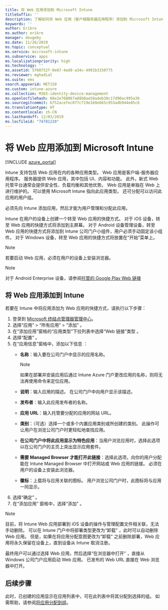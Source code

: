 ```yaml
---
title: 将 Web 应用添加到 Microsoft Intune
titleSuffix: ''
description: 了解如何将 Web 应用（客户端服务器应用程序）添加到 Microsoft Intune。
keywords: ''
author: Erikre
ms.author: erikre
manager: dougeby
ms.date: 11/26/2019
ms.topic: conceptual
ms.service: microsoft-intune
ms.subservice: apps
ms.localizationpriority: high
ms.technology: ''
ms.assetid: 5f08752f-0e87-4ad9-a34c-4991b3150775
ms.reviewer: mghadial
ms.suite: ems
search.appverid: MET150
ms.custom: intune-azure
ms.collection: M365-identity-device-management
ms.openlocfilehash: 68e2e768067a88b8ae58adeb38c17d90ac995a30
ms.sourcegitcommit: b752acefec077c719e169e665c955adb944e85c6
ms.translationtype: HT
ms.contentlocale: zh-CN
ms.lasthandoff: 12/03/2019
ms.locfileid: "74781220"
---
```

# <a name="add-web-apps-to-microsoft-intune"></a>将 Web 应用添加到 Microsoft Intune

[!INCLUDE [azure_portal](../includes/azure_portal.md)]

Intune 支持包括 Web 应用在内的各种应用类型。 Web 应用是客户端-服务器应用程序。 服务器提供 Web 应用，其中包括 UI、内容和功能。 此外，新式 Web 托管平台通常会提供安全性、负载均衡和其他优势。 Web 应用是单独在 Web 上进行维护的。 可以使用 Microsoft Intune 指向此应用类型。 还可分配可以访问此应用的用户组。 

必须先向 Intune 添加应用，然后才能为用户管理和分配此应用。 

Intune 在用户的设备上创建一个转至 Web 应用的快捷方式。 对于 iOS 设备，转至 Web 应用的快捷方式将添加到主屏幕。 对于 Android 设备管理设备，转至 Web 应用的快捷方式将添加到 Intune 公司门户小组件，用户必须手动固定该小组件。 对于 Windows 设备，转至 Web 应用的快捷方式将放置在“开始”菜单上。

> [!Note]
> 若要启动 Web 应用，必须在用户的设备上安装浏览器。 

> [!Note]
> 对于 Android Enterprise 设备，请参阅[托管的 Google Play Web 链接](apps-add-android-for-work.md#managed-google-play-web-links)

## <a name="add-a-web-app-to-intune"></a>将 Web 应用添加到 Intune
若要在 Intune 中将应用添加为 Web 应用的快捷方式，请执行以下步骤：

1. 登录到 [Microsoft 终结点管理器管理中心](https://go.microsoft.com/fwlink/?linkid=2109431)。
2. 选择“应用”   > “所有应用”   > “添加”  。
3. 在“添加应用”窗格的“应用类型”下拉列表中选择“Web 链接”类型    。
4. 选择“配置”  。
5. 在“应用信息”窗格中，添加以下信息  ：
    - **名称**：输入要在公司门户中显示的应用名称。 

        > [!NOTE]
        > 如果在部署并安装应用后通过 Intune Azure 门户更改应用的名称，则将无法再使用命令来定位应用。

    - **说明**：输入应用的描述。 在公司门户中向用户显示该描述。
    - **发布者**：输入此应用发布者的名称。
    - **应用 URL**：输入托管要分配的应用的网站 URL。
    - **类别**：（可选）选择一个或多个内置应用类别或所创建的类别。 此操作可让用户在浏览公司门户时更轻松地查找应用。
    - **在公司门户中将此应用显示为特色应用**：当用户浏览应用时，选择此选项以在公司门户的主页上突出显示应用套件。
    - **需要 Managed Browser 才能打开此链接**：选择此选项，向你的用户分配能在 Intune Managed Browser 中打开网站或 Web 应用的链接。 必须在用户的设备上安装此浏览器。
    - **徽标**：上载将与应用关联的图标。 用户浏览公司门户时，此图标将与应用一同显示。
6. 选择“确定”  。
7. 在“添加应用”  窗格中，选择“添加”  。

> [!Note]
> 目前，将 Intune Web 应用部署到 iOS 设备的操作与管理配置文件相关联，无法手动删除。 可以在 Intune 门户中将部署类型更改为“卸载”  ，此时可以自动删除 Web 应用。 但是，如果在将应用分配意图更改为“卸载”  之前删除部署，Web 应用将永久保留在设备上，直到设备从 Intune 取消注册。

最终用户可以通过选择 Web 应用，然后选择“在浏览器中打开”  ，直接从 Windows 公司门户应用启动 Web 应用。 已发布的 Web URL 直接在 Web 浏览器中打开。 

## <a name="next-steps"></a>后续步骤

此时，已创建的应用显示在应用列表中，可在此列表中将其分配到选择的组。 如需帮助，请参阅[将应用分配到组](apps-deploy.md)。 
